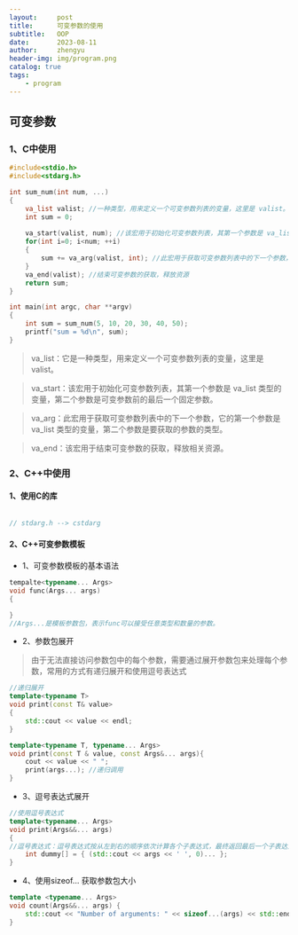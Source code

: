 ```yaml
---
layout:     post
title:      可变参数的使用
subtitle:   OOP
date:       2023-08-11
author:     zhengyu
header-img: img/program.png
catalog: true
tags:
    - program
---
```


## 可变参数

### 1、C中使用

```C
#include<stdio.h>
#include<stdarg.h>

int sum_num(int num, ...)
{
    va_list valist; //一种类型，用来定义一个可变参数列表的变量，这里是 valist。
    int sum = 0;
    
    va_start(valist, num); //该宏用于初始化可变参数列表，其第一个参数是 va_list 类型的变量，第二个参数是可变参数前的最后一个固定参数。
    for(int i=0; i<num; ++i)
    {
        sum += va_arg(valist, int); //此宏用于获取可变参数列表中的下一个参数，它的第一个参数是 va_list 类型的变量，第二个参数是要获取的参数的类型。
    }
    va_end(valist); //结束可变参数的获取，释放资源
    return sum;
}

int main(int argc, char **argv)
{
    int sum = sum_num(5, 10, 20, 30, 40, 50);
    printf("sum = %d\n", sum);
}
```
> va_list：它是一种类型，用来定义一个可变参数列表的变量，这里是 valist。

> va_start：该宏用于初始化可变参数列表，其第一个参数是 va_list 类型的变量，第二个参数是可变参数前的最后一个固定参数。

> va_arg：此宏用于获取可变参数列表中的下一个参数，它的第一个参数是 va_list 类型的变量，第二个参数是要获取的参数的类型。

> va_end：该宏用于结束可变参数的获取，释放相关资源。

### 2、C++中使用

#### 1、使用C的库
```C++

// stdarg.h --> cstdarg

```

#### 2、C++可变参数模板
* 1、可变参数模板的基本语法
```C++
tempalte<typename... Args>
void func(Args... args)
{

}
//Args...是模板参数包，表示func可以接受任意类型和数量的参数。
```
* 2、参数包展开
> 由于无法直接访问参数包中的每个参数，需要通过展开参数包来处理每个参数，常用的方式有递归展开和使用逗号表达式
```C++
//递归展开
template<typename T>
void print(const T& value>
{
    std::cout << value << endl;
}

template<typename T, typename... Args>
void print(const T & value, const Args&... args){
    cout << value << " ";
    print(args...); //递归调用
}
```
* 3、逗号表达式展开
```C++
//使用逗号表达式
template<typename... Args>
void print(Args&&... args)
{
//逗号表达式：逗号表达式按从左到右的顺序依次计算各个子表达式，最终返回最后一个子表达式的值
    int dummy[] = { (std::cout << args << ' ', 0)... };
}

```

* 4、使用sizeof... 获取参数包大小
```C++
template <typename... Args>
void count(Args&&... args) {
    std::cout << "Number of arguments: " << sizeof...(args) << std::endl;
}

```






